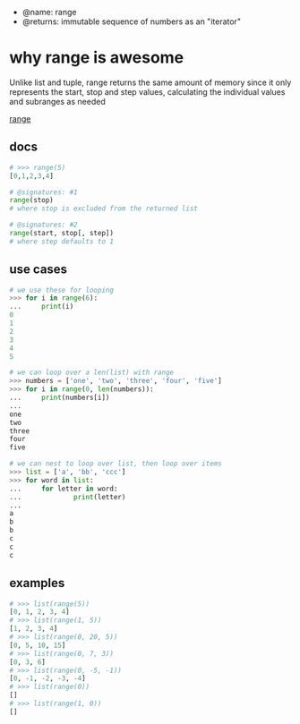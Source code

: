 - @name: range 
- @returns: <range> immutable sequence of numbers as an "iterator"

# why range is awesome

Unlike list and tuple, range returns the same amount of memory since it only
represents the start, stop and step values, calculating the individual values
and subranges as needed

[range](https://docs.python.org/3/library/stdtypes.html#range)

## docs
```python
# >>> range(5)
[0,1,2,3,4]

# @signatures: #1
range(stop)
# where stop is excluded from the returned list

# @signatures: #2
range(start, stop[, step])
# where step defaults to 1
```

## use cases
```python
# we use these for looping
>>> for i in range(6):
...     print(i)
0
1
2
3
4
5

# we can loop over a len(list) with range
>>> numbers = ['one', 'two', 'three', 'four', 'five']
>>> for i in range(0, len(numbers)):
...     print(numbers[i])
... 
one
two
three
four
five

# we can nest to loop over list, then loop over items
>>> list = ['a', 'bb', 'ccc']
>>> for word in list:
...     for letter in word:
...             print(letter)
...
a
b
b
c
c
c
```

## examples
```python
# >>> list(range(5))
[0, 1, 2, 3, 4]
# >>> list(range(1, 5))
[1, 2, 3, 4]
# >>> list(range(0, 20, 5))
[0, 5, 10, 15]
# >>> list(range(0, 7, 3))
[0, 3, 6]
# >>> list(range(0, -5, -1))
[0, -1, -2, -3, -4]
# >>> list(range(0))
[]
# >>> list(range(1, 0))
[]
```
